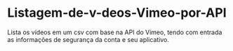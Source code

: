 # Listagem-de-v-deos-Vimeo-por-API
Lista os vídeos em um csv com base na API do Vímeo, tendo com entrada as informações de segurança da conta e seu aplicativo.
